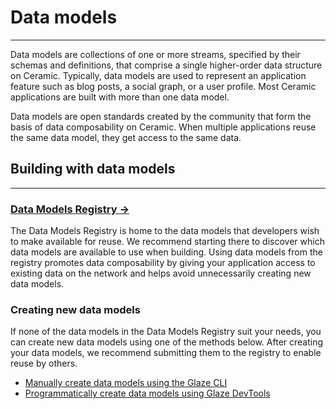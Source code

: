 # **Data models**

---

Data models are collections of one or more streams, specified by their schemas and definitions, that comprise a single higher-order data structure on Ceramic. Typically, data models are used to represent an application feature such as blog posts, a social graph, or a user profile. Most Ceramic applications are built with more than one data model.

Data models are open standards created by the community that form the basis of data composability on Ceramic. When multiple applications reuse the same data model, they get access to the same data. 

## **Building with data models**

---

### [**Data Models Registry →**]()

The Data Models Registry is home to the data models that developers wish to make available for reuse. We recommend starting there to discover which data models are available to use when building. Using data models from the registry promotes data composability by giving your application access to existing data on the network and helps avoid unnecessarily creating new data models.

### **Creating new data models**

If none of the data models in the Data Models Registry suit your needs, you can create new data models using one of the methods below. After creating your data models, we recommend submitting them to the registry to enable reuse by others.

- [Manually create data models using the Glaze CLI]()
- [Programmatically create data models using Glaze DevTools]()